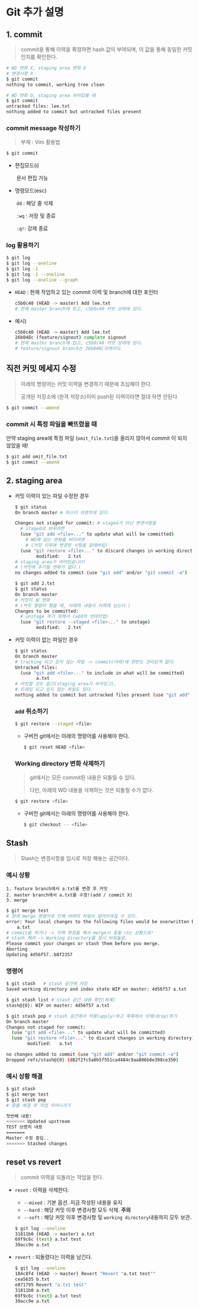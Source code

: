 # Git 추가 설명

## 1. commit

> commit을 통해 이력을 확정하면 hash 값이 부여되며,
> 이 값을 통해 동일한 커밋인지를 확인한다.

```bash
# WD 변화 X, staging area 변화 X
# 변경사항 X 
$ git commit 
nothing to commit, working tree clean
```

```bash
# WD 변화 O, staging area 비어있을 때
$ git commit 
untracked files: lee.txt
nothing added to commit but untracked files present
```

### commit message 작성하기

> 부제 : Vim 활용법

```bash
$ git commit
```

* 편집모드(i)

  ​		문서 편집 가능

  

* 명령모드(esc)

  ​		`dd` : 해당 줄 삭제

  ​		`:wq` : 저장 및 종료

  ​		`:q!`: 강제 종료

### log 활용하기

```bash
$ git log
$ git log --oneline
$ git log -1
$ git log -1 --oneline
$ git log --oneline --graph
```

* `HEAD` : 현재 작업하고 있는 commit 이력 및 branch에 대한 포인터

  ```bash
  c5b0c40 (HEAD -> master) Add lee.txt
  # 현재 master branch에 있고, c5b0c40 커밋 상태에 있다.
  ```

* 예시) 

  ```bash
  c5b0c40 (HEAD -> master) Add lee.txt
  26b048c (feature/signout) complete signout
  # 현재 master branch에 있고, c5b0c40 커밋 상태에 있다.
  # feature/signout branch는 26b048c이력이다.
  ```

## 직전 커밋 메세지 수정

> 아래의 명령어는 커밋 이력을 변경하기 때문에 조심해야 한다.
>
> 공개된 저장소에  (원격 저장소)이미 push된 이력이라면 절대 하면
> 안된다.

```bash
$ git commit --amend
```

### commit 시 특정 파일을 빠뜨렸을 때

만약 staging area에 특정 파일 (`omit_file.txt`)을 올리지 않아서 commit 이 되지 않았을 때!

```bash
$ git add omit_file.txt
$ git commit --amend
```

## 2. staging area

* 커밋 이력이 있는 파일 수정한 경우

  ```bash
  $ git status
  On branch master # 마스터 브랜치에 있다.
  
  Changes not staged for commit: # staged가 아닌 변경사항들
  	# staged로 바꾸려면
    (use "git add <file>..." to update what will be committed)
      # WD에 있는 변화를 버리려면
      # (커밋 이후에 변경된 사항을 없애버림)
    (use "git restore <file>..." to discard changes in working directory)
          modified:   2.txt
  # staging area가 비어있습니다!
  # (커밋에 추가될 변화가 없다.)
  no changes added to commit (use "git add" and/or "git commit -a")
  
  ```

  ```bash
  $ git add 2.txt
  $ git status
  On branch master
  # 커밋이 될 변화
  # (커밋 명령어 했을 때, 아래의 내용이 이력에 남는다.)
  Changes to be committed:
  	# unstage 하기 위해서 (add의 반대작업)
    (use "git restore --staged <file>..." to unstage)
          modified:   2.txt
  ```

  

* 커밋 이력이 없는 파일인 경우

  ```bash
  $ git status
  On branch master
  # tracking 되고 있지 않는 파일 -> commit(이력)에 한번도 관리된적 없다.
  Untracked files:
    (use "git add <file>..." to include in what will be committed)
          a.txt
  # 커밋할 것도 없고(staging area가 비어있고),
  # 트래킹 되고 있지 않는 파일도 있다.
  nothing added to commit but untracked files present (use "git add" to track)
  ```

  ### `add` 취소하기

  ```bash
  $ git restore --staged <file>
  ```

  * 구버전 git에서는 아래의 명령어를 사용해야 한다.

    ```bash
    $ git reset HEAD <file>
    ```

  ### Working directory 변화 삭제하기

  > git에서는 모든 commit된 내용은 되돌릴 수 있다.
  >
  > 다만, 아래의 WD 내용을 삭제하는 것은 되돌릴 수가 없다.

  ```bash
  $ git restore <file>
  ```

  * 구버전 git에서는 아래의 명령어를 사용해야 한다.

    ```bash
    $ git checkout -- <file>
    ```

## Stash

> Stash는 변경사항을 임시로 저장 해놓는 공간이다.

### 예시 상황

```
1. feature branch에서 a.txt를 변경 후 커밋
2. master branch에서 a.txt를 수정!(add / commit X)
3. merge
```

```bash
$ git merge test
# 현재 merge 명령어로 인해 아래의 파일이 덮어쓰여질 수 있다.
error: Your local changes to the following files would be overwritten by merge:
	a.txt
# commit을 하거나 -> 이력 확정을 해서 merge시 충돌 나는 상황으로!
# stash 해라 -> Working directory를 잠시 비워놓음.
Please commit your changes or stash them before you merge.
Aborting
Updating 4d56f57..b8f2357
```

### 명령어

```bash
$ git stash   # stash 공간에 저장
Saved working directory and index state WIP on master: 4d56f57 a.txt

$ git stash list # stash 공간 내용 확인(목록)
stash@{0}: WIP on master: 4d56f57 a.txt

$ git stash pop # stash 공간에서 적용(apply)하고 목록에서 삭제(drop)하기
On branch master
Changes not staged for commit:
  (use "git add <file>..." to update what will be committed)
  (use "git restore <file>..." to discard changes in working directory)
        modified:   a.txt

no changes added to commit (use "git add" and/or "git commit -a")
Dropped refs/stash@{0} (d82f2fc5a0b5f551ca4484c9aa806b8e398ce350)
```

### 예시 상황 해결

```bash
$ git stash
$ git merge test
$ git stash pop
# 충돌 해결 후 작업 이어나가기
```

```bash
첫번째 내용!
<<<<<<< Updated upstream
TEST 브랜치 내용
=======
Master 수정 중임..
>>>>>>> Stashed changes

```



## reset vs revert

> commit 이력을 되돌리는 작업을 한다.

* `reset` : 이력을 삭제한다.

  * `--mixed` : 기본 옵션. 지금 작성된 내용을 유지
  * `--hard` : 해당 커밋 이후 변경사항 모두 삭제.   **주의**
  * `--soft` : 해당 커밋 이후 변경사항 및 `working directory`내용까지 모두 보관.

  ```bash
  $ git log --oneline
  31811b0 (HEAD -> master) a.txt
  69f9c6c (test) a.txt test
  39acc9e a.txt
  ```

  

* `revert` : 되돌렸다는 이력을 남긴다.

  ```bash
  $ git log --oneline
  184c8f4 (HEAD -> master) Revert "Revert "a.txt test""
  cea5635 b.txt
  e871795 Revert "a.txt test"
  31811b0 a.txt
  69f9c6c (test) a.txt test
  39acc9e a.txt
  ```

  